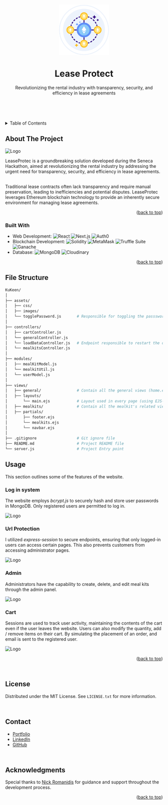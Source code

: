 <!-- Improved compatibility of back to top link: See: https://github.com/othneildrew/Best-README-Template/pull/73 -->
<a name="readme-top"></a>

<!-- PROJECT LOGO -->
<br />
<div align="center">
  <a href="https://github.com/joaovitortc/KuKeen">
    <img src="/ethereum-blockchain.png" alt="Logo" width="160" height="160">
  </a>

  <h1 align="center">Lease Protect</h1>

  <p align="center">
    Revolutionizing the rental industry with transparency, security, and efficiency in lease agreements
    <br />
    <br />
  </p>
</div>

<br /><br />

<!-- TABLE OF CONTENTS -->
<details>
  <summary>Table of Contents</summary>
  <ol>
    <li>
      <a href="#about-the-project">About The Project</a>
      <ul>
        <li><a href="#built-with">Built With</a></li>
      </ul>
    </li>
    <li><a href="#file-structure">File Structure</a></li>
    <li><a href="#usage">Usage</a></li>
    <li><a href="#contact">Contact</a></li>
    <li><a href="#acknowledgments">Acknowledgments</a></li>
  </ol>
</details>



<!-- ABOUT THE PROJECT -->
## About The Project

<img src="/lease-protect.png" alt="Logo" >

<p>LeaseProtec is a groundbreaking solution developed during the Seneca Hackathon, aimed at revolutionizing the rental industry by addressing the urgent need for transparency, security, and efficiency in lease agreements.<p/>
    <br/> 
    Traditional lease contracts often lack transparency and require manual preservation, leading to inefficiencies and potential disputes. LeaseProtec leverages Ethereum blockchain technology to provide an inherently secure environment for managing lease agreements.

<p align="right">(<a href="#readme-top">back to top</a>)</p>



### Built With

* Web Development: 
 ![React](https://img.shields.io/badge/React-61DAFB?style=for-the-badge&logo=react&logoColor=white)
 ![Next.js](https://img.shields.io/badge/Next.js-000000?style=for-the-badge&logo=nextdotjs&logoColor=white)
 ![Auth0](https://img.shields.io/badge/Auth0-EB5424?style=for-the-badge&logo=auth0&logoColor=white)
* Blockchain Development:
  ![Solidity](https://img.shields.io/badge/Solidity-363636?style=for-the-badge&logo=solidity&logoColor=white)
 ![MetaMask](https://img.shields.io/badge/MetaMask-e2761b?style=for-the-badge&logo=metamask&logoColor=white)
 ![Truffle Suite](https://img.shields.io/badge/Truffle-5e4c9a?style=for-the-badge&logo=truffle&logoColor=white)
 ![Ganache](https://img.shields.io/badge/Ganache-ff7043?style=for-the-badge&logo=ganache&logoColor=white)
* Database:
![MongoDB](https://img.shields.io/badge/MongoDB-47A248?style=for-the-badge&logo=mongodb&logoColor=white)
 ![Cloudinary](https://img.shields.io/badge/Cloudinary-3448c5?style=for-the-badge&logo=cloudinary&logoColor=white)



<p align="right">(<a href="#readme-top">back to top</a>)</p>


## File Structure

```bash
KuKeen/
│
├── assets/
│   ├── css/         
│   ├── images/       
│   └── togglePassword.js       # Responsible for toggling the passsword visibility
│
├── controllers/
│   ├── cartController.js     
│   └── generalController.js  
│   └── loadDataController.js   # Endpoint responsible to restart the database (emergency recovery)
│   └── mealkitsController.js
│
├── modules/
│   ├── mealKitModel.js          
│   └── mealkitUtil.js
│   └── userModel.js        
│
├── views/
│   ├── general/                # Contain all the general views (home.ejs, cart.ejs, etc)
│   ├── layouts/
│       └── main.ejs            # Layout used in every page (using EJS-Layouts)
│   ├── mealkits/               # Contain all the mealkit's related views
│   ├── partials/
│       ├── footer.ejs
│       └── mealkits.ejs
│       └── navbar.ejs
│
├── .gitignore                  # Git ignore file
├── README.md                   # Project README file
└── server.js                   # Project Entry point
```

<!-- USAGE EXAMPLES -->
## Usage

This section outlines some of the features of the website.

### Log in system
The website employs *bcrypt.js* to securely hash and store user passwords in MongoDB. 
Only registered users are permitted to log in.

<img src="assets/log-in.png" alt="Logo" width="300">

### Url Protection
I utilized *express-session* to secure endpoints, ensuring that only logged-in users can access certain pages. This also prevents customers from accessing administrator pages.

<img src="assets/unauthorized.png" alt="Logo" >

### Admin
Administrators have the capability to create, delete, and edit meal kits through the admin panel.

<img src="assets/cru.png" alt="Logo" >

### Cart
Sessions are used to track user activity, maintaining the contents of the cart even if the user leaves the website. Users can also modify the quantity, add / remove items on their cart. By simulating the placement of an order, and email is sent to the registered user.

<img src="assets/cart.png" alt="Logo" >


<p align="right">(<a href="#readme-top">back to top</a>)</p>

</br>

<!-- LICENSE -->
## License

Distributed under the MIT License. See `LICENSE.txt` for more information.

</br>

<!-- CONTACT -->
## Contact

- [Portfolio](https://joaocunha.onrender.com)
- [LinkedIn](https://www.linkedin.com/in/joaovitortc/)
- [GitHub](https://github.com/joaovitortc)

</br>

<!-- ACKNOWLEDGMENTS -->
## Acknowledgments

Special thanks to [Nick Romanidis](https://github.com/nick-romanidis) for guidance and support throughout the development process.

<p align="right">(<a href="#readme-top">back to top</a>)</p>
</br>
</br>

